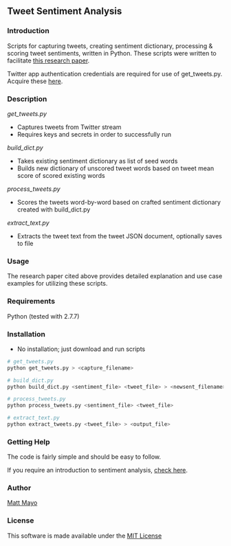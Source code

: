 ## Tweet Sentiment Analysis

### Introduction

Scripts for capturing tweets, creating sentiment dictionary, processing & scoring tweet sentiments, written in Python. These scripts were written to facilitate [this research paper](http://arxiv.org/pdf/1406.3287v1.pdf).

Twitter app authentication credentials are required for use of get_tweets.py. Acquire these [here](https://dev.twitter.com/).

### Description

*get_tweets.py*

- Captures tweets from Twitter stream
- Requires keys and secrets in order to successfully run

*build_dict.py*

- Takes existing sentiment dictionary as list of seed words
- Builds new dictionary of unscored tweet words based on tweet mean score of scored existing words

*process_tweets.py*

- Scores the tweets word-by-word based on crafted sentiment dictionary created with build_dict.py

*extract_text.py*

- Extracts the tweet text from the tweet JSON document, optionally saves to file
 
### Usage

The research paper cited above provides detailed explanation and use case examples for utilizing these scripts.

### Requirements

Python (tested with 2.7.7)

### Installation

- No installation; just download and run scripts

```python
# get_tweets.py
python get_tweets.py > <capture_filename>

# build_dict.py
python build_dict.py <sentiment_file> <tweet_file> > <newsent_filename>

# process_tweets.py
python process_tweets.py <sentiment_file> <tweet_file>

# extract_text.py
python extract_tweets.py <tweet_file> > <output_file>
```

### Getting Help

The code is fairly simple and should be easy to follow.

If you require an introduction to sentiment analysis, [check here](http://en.wikipedia.org/wiki/Sentiment_analysis).

### Author

[Matt Mayo](http://about.me/mattmayo)

### License

This software is made available under the [MIT License](http://choosealicense.com/licenses/mit/)
